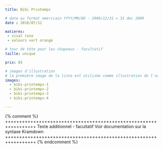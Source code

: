 ```yaml
---
title: Bibi Printemps

# date au format americain YYYY/MM/DD - 2009/12/31 = 31 dec 2009
date : 2016/07/12

matieres:
 - sisal rose
 - velours vert orangé

# tour de tête pour les chapeaux - facultatif
taille: unique

prix: 85

# images d'illustration
# la première image de la liste est utilisée comme illustration de l'article dans les pages de listing.
images:
  - bibi-printemps-1
  - bibi-printemps-2
  - bibi-printemps-3
  - bibi-printemps-4

---
```

{% comment %} +++++++++++++++++++++++++++++++++++++++++++++++++++++++++++++++++
              Texte additionnel - facultatif
              Voir documentation sur la syntaxe Kramdown
+++++++++++++++++++++++++++++++++++++++++++++++++++++++++++++++++ {% endcomment %}
